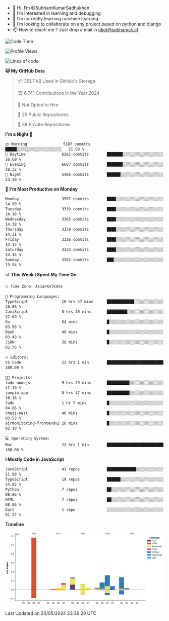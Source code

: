 - 👋 Hi, I’m @SubhamKumarSadhukhan
- 👀 I’m interested in learning and debugging
- 🌱 I’m currently learning machine learning
- 💞️ I’m looking to collaborate on any project based on python and django
- 📫 How to reach me ?
      Just drop a mail in idiot@subhamsk.cf

<!---
SubhamKumarSadhukhan/SubhamKumarSadhukhan is a ✨ special ✨ repository because its `README.md` (this file) appears on your GitHub profile.
You can click the Preview link to take a look at your changes.
--->


<!--START_SECTION:waka-->
![Code Time](http://img.shields.io/badge/Code%20Time-2%2C204%20hrs%2056%20mins-blue)

![Profile Views](http://img.shields.io/badge/Profile%20Views-0-blue)

![Lines of code](https://img.shields.io/badge/From%20Hello%20World%20I%27ve%20Written-2.7%20million%20lines%20of%20code-blue)

**🐱 My GitHub Data** 

> 📦 351.7 kB Used in GitHub's Storage 
 > 
> 🏆 6,741 Contributions in the Year 2024
 > 
> 🚫 Not Opted to Hire
 > 
> 📜 25 Public Repositories 
 > 
> 🔑 38 Private Repositories 
 > 
**I'm a Night 🦉** 

```text
🌞 Morning                5107 commits        █████░░░░░░░░░░░░░░░░░░░░   21.69 % 
🌆 Daytime                6282 commits        ███████░░░░░░░░░░░░░░░░░░   26.68 % 
🌃 Evening                6667 commits        ███████░░░░░░░░░░░░░░░░░░   28.32 % 
🌙 Night                  5486 commits        ██████░░░░░░░░░░░░░░░░░░░   23.30 % 
```
📅 **I'm Most Productive on Monday** 

```text
Monday                   3507 commits        ████░░░░░░░░░░░░░░░░░░░░░   14.90 % 
Tuesday                  3339 commits        ████░░░░░░░░░░░░░░░░░░░░░   14.18 % 
Wednesday                3385 commits        ████░░░░░░░░░░░░░░░░░░░░░   14.38 % 
Thursday                 3370 commits        ████░░░░░░░░░░░░░░░░░░░░░   14.31 % 
Friday                   3326 commits        ████░░░░░░░░░░░░░░░░░░░░░   14.13 % 
Saturday                 3333 commits        ████░░░░░░░░░░░░░░░░░░░░░   14.16 % 
Sunday                   3282 commits        ███░░░░░░░░░░░░░░░░░░░░░░   13.94 % 
```


📊 **This Week I Spent My Time On** 

```text
🕑︎ Time Zone: Asia/Kolkata

💬 Programming Languages: 
TypeScript               10 hrs 47 mins      ████████████░░░░░░░░░░░░░   46.86 % 
JavaScript               8 hrs 40 mins       █████████░░░░░░░░░░░░░░░░   37.69 % 
Go                       54 mins             █░░░░░░░░░░░░░░░░░░░░░░░░   03.98 % 
Bash                     48 mins             █░░░░░░░░░░░░░░░░░░░░░░░░   03.48 % 
JSON                     38 mins             █░░░░░░░░░░░░░░░░░░░░░░░░   02.76 % 

🔥 Editors: 
VS Code                  23 hrs 1 min        █████████████████████████   100.00 % 

🐱‍💻 Projects: 
ludo-nodejs              9 hrs 29 mins       ██████████░░░░░░░░░░░░░░░   41.19 % 
jumpin-app               8 hrs 47 mins       ██████████░░░░░░░░░░░░░░░   38.16 % 
ludo                     1 hr 7 mins         █░░░░░░░░░░░░░░░░░░░░░░░░   04.86 % 
chess-nest               48 mins             █░░░░░░░░░░░░░░░░░░░░░░░░   03.53 % 
airmonitoring-frontendv2 28 mins             █░░░░░░░░░░░░░░░░░░░░░░░░   02.10 % 

💻 Operating System: 
Mac                      23 hrs 1 min        █████████████████████████   100.00 % 
```

**I Mostly Code in JavaScript** 

```text
JavaScript               41 repos            █████████████░░░░░░░░░░░░   51.90 % 
TypeScript               19 repos            ██████░░░░░░░░░░░░░░░░░░░   24.05 % 
Python                   7 repos             ██░░░░░░░░░░░░░░░░░░░░░░░   08.86 % 
HTML                     7 repos             ██░░░░░░░░░░░░░░░░░░░░░░░   08.86 % 
Dart                     1 repo              ░░░░░░░░░░░░░░░░░░░░░░░░░   01.27 % 
```



**Timeline**

![Lines of Code chart](https://raw.githubusercontent.com/SubhamKumarSadhukhan/SubhamKumarSadhukhan/main/assets/bar_graph.png)


 Last Updated on 20/05/2024 23:36:28 UTC
<!--END_SECTION:waka-->
